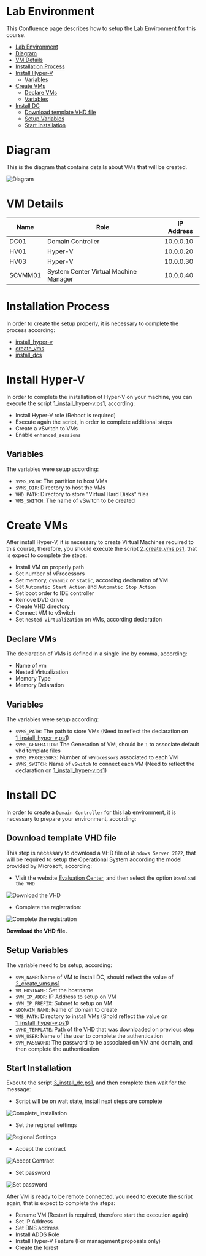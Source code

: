 # Lab Environment

This Confluence page describes how to setup the Lab Environment for this course.

- [Lab Environment](#lab-environment)
- [Diagram](#diagram)
- [VM Details](#vm-details)
- [Installation Process](#installation-process)
- [Install Hyper-V](#install-hyper-v)
  - [Variables](#variables)
- [Create VMs](#create-vms)
  - [Declare VMs](#declare-vms)
  - [Variables](#variables-1)
- [Install DC](#install-dc)
  - [Download template VHD file](#download-template-vhd-file)
  - [Setup Variables](#setup-variables)
  - [Start Installation](#start-installation)

# Diagram

This is the diagram that contains details about VMs that will be created.

![Diagram](images/Setup_Lab.drawio.png)


# VM Details

|  Name | Role  | IP Address
|---|---|---|
| DC01 | Domain Controller  | 10.0.0.10
| HV01 | Hyper-V  | 10.0.0.20
| HV03 | Hyper-V  | 10.0.0.30
| SCVMM01 | System Center Virtual Machine Manager | 10.0.0.40

# Installation Process

In order to create the setup properly, it is necessary to complete the process according:
- [install_hyper-v](1_install_hyper-v.ps1)
- [create_vms](2_create_vms.ps1)
- [install_dcs](3_install_dc.ps1)


# Install Hyper-V

In order to complete the installation of Hyper-V on your machine, you can execute the script [1_install_hyper-v.ps1](1_install_hyper-v.ps1), according: 

- Install Hyper-V role (Reboot is required)
- Execute again the script, in order to complete additional steps
- Create a vSwitch to VMs
- Enable `enhanced_sessions`

## Variables 

The variables were setup according:
- `$VMS_PATH`: The partition to host VMs
- `$VMS_DIR`: Directory to host the VMs
- `VHD_PATH`: Directory to store "Virtual Hard Disks" files
- `VMS_SWITCH`: The name of vSwitch to be created

# Create VMs

After install Hyper-V, it is necessary to create Virtual Machines required to this course, therefore, you should execute the script [2_create_vms.ps1](2_create_vms.ps1), that is expect to complete the steps:
- Install VM on properly path
- Set number of vProcessors
- Set memory, `dynamic` or `static`, according declaration of VM
- Set `Automatic Start Action` and `Automatic Stop Action`
- Set boot order to IDE controller
- Remove DVD drive
- Create VHD directory
- Connect VM to vSwitch
- Set `nested virtualization` on VMs, according declaration

## Declare VMs 

The declaration of VMs is defined in a single line by comma, according:
- Name of vm
- Nested Virtualization
- Memory Type
- Memory Delaration 


## Variables

The variables were setup according:
- `$VMS_PATH`: The path to store VMs (Need to reflect the declaration on [1_install_hyper-v.ps1](1_install_hyper-v.ps1))
- `$VMS_GENERATION`: The Generation of VM, should be `1` to associate default vhd template files
- `$VMS_PROCESSORS`: Number of `vProcessors` associated to each VM
- `$VMS_SWITCH`: Name of `vSwitch` to connect each VM (Need to reflect the declaration on [1_install_hyper-v.ps1](1_install_hyper-v.ps1))


# Install DC

 In order to create a `Domain Controller` for this lab environment, it is necessary to prepare your environment, according:


## Download template VHD file

This step is necessary to download a VHD file of `Windows Server 2022`, that will be required to setup the Operational System according the model provided by Microsoft, according:

- Visit the website [Evaluation Center](https://www.microsoft.com/en-us/evalcenter/evaluate-windows-server-2022), and then select the option `Download the VHD`

![Download the VHD](images/Download_the_VHD.PNG)

- Complete the registration:

![Complete the registration](images/Complete_Registration.PNG)

**Download the VHD file.**

## Setup Variables

The variable need to be setup, according:
- `$VM_NAME`: Name of VM to install DC, should reflect the value of [2_create_vms.ps1](2_create_vms.ps1)
- `VM_HOSTNAME`: Set the hostname
- `$VM_IP_ADDR`: IP Address to setup on VM
- `$VM_IP_PREFIX`: Subnet to setup on VM
- `$DOMAIN_NAME`: Name of domain to create
- `VMS_PATH`: Directory to install VMs (Shold reflect the value on [1_install_hyper-v.ps1](1_install_hyper-v.ps1))
- `$VHD_TEMPLATE`: Path of the VHD that was downloaded on previous step
- `$VM_USER`: Name of the user to complete the authentication
- `$VM_PASSWORD`: The password to be associated on VM and domain, and then complete the authentication

## Start Installation

Execute the script [3_install_dc.ps1](3_install_dc.ps1), and then complete then wait for the message:

- Script will be on wait state, install next steps are complete
 
![Complete_Installation](images/Complete_Installation.PNG)

- Set the regional settings
  
![Regional Settings](images/Regional_Settings.PNG)

- Accept the contract
  
![Accept Contract](images/Accept_Contract.PNG)

- Set password
  
![Set password](images/Set_Password.PNG)

After VM is ready to be remote connected, you need to execute the script again, that is expect to complete the steps:
- Rename VM (Restart is required, therefore start the execution again)
- Set IP Address
- Set DNS address
- Install ADDS Role
- Install Hyper-V Feature (For management proposals only)
- Create the forest